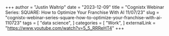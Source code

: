 +++
author = "Justin Waltrip"
date = "2023-12-09"
title = "Cognistx Webinar Series: SQUARE: How to Optimize Your Franchise With AI 11/07/23"
slug = "cognistx-webinar-series-square-how-to-optimize-your-franchise-with-ai-110723"
tags = [
    "data science",
]
categories = [
    "Work",
]
externalLink = "https://www.youtube.com/watch?v=5_5_RRReHT4"
+++
